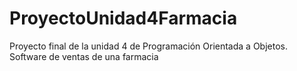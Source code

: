 # ProyectoUnidad4Farmacia
Proyecto final de la unidad 4 de Programación Orientada a Objetos. Software de ventas de una farmacia
